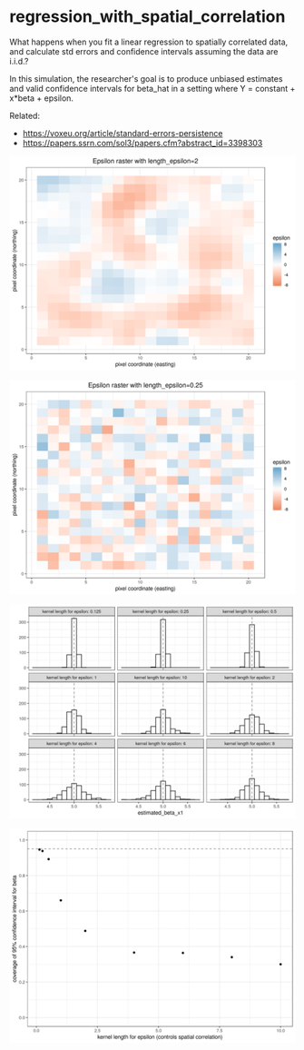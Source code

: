 # regression_with_spatial_correlation

What happens when you fit a linear regression to spatially correlated data,
and calculate std errors and confidence intervals assuming the data are i.i.d.?

In this simulation, the researcher's goal is to produce unbiased estimates and valid
confidence intervals for beta_hat in a setting where Y = constant + x*beta + epsilon.

Related:
 - https://voxeu.org/article/standard-errors-persistence
 - https://papers.ssrn.com/sol3/papers.cfm?abstract_id=3398303

![Epsilon raster high spatial correlation](map_epsilon_single_simulation_length_epsilon_2.png)

![Epsilon raster low spatial correlation](map_epsilon_single_simulation_length_epsilon_0.25.png)

![Sampling Distribution](sampling_distribution_beta_x1_with_varying_levels_of_spatial_correlation.png)

![CI Coverage](ci_coverage_for_beta_x1_with_varying_levels_of_spatial_correlation.png)
